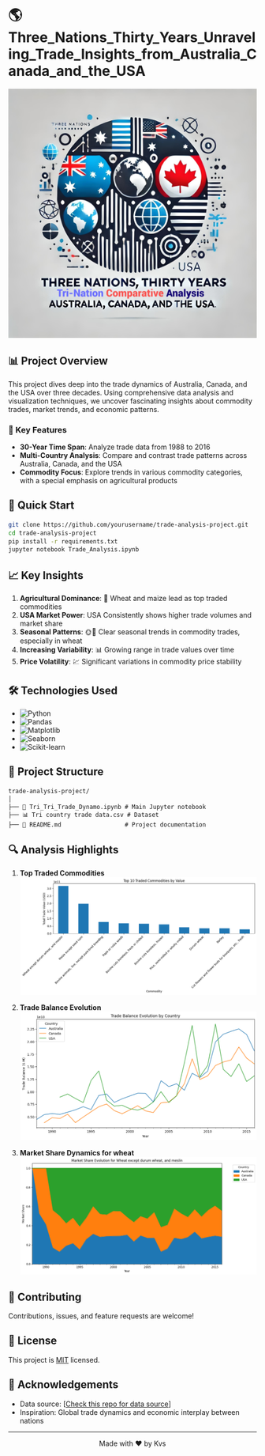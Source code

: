 # 🌎Three_Nations_Thirty_Years_Unraveling_Trade_Insights_from_Australia_Canada_and_the_USA


![Trade Analysis](Project_logo.png)

## 📊 Project Overview

This project dives deep into the trade dynamics of Australia, Canada, and the USA over three decades. Using comprehensive data analysis and visualization techniques, we uncover fascinating insights about commodity trades, market trends, and economic patterns.

### 🌟 Key Features

- **30-Year Time Span**: Analyze trade data from 1988 to 2016
- **Multi-Country Analysis**: Compare and contrast trade patterns across Australia, Canada, and the USA
- **Commodity Focus**: Explore trends in various commodity categories, with a special emphasis on agricultural products

## 🚀 Quick Start

```bash
git clone https://github.com/yourusername/trade-analysis-project.git
cd trade-analysis-project
pip install -r requirements.txt
jupyter notebook Trade_Analysis.ipynb
```

## 📈 Key Insights

1. **Agricultural Dominance**: 🌾 Wheat and maize lead as top traded commodities
2. **USA Market Power**: USA Consistently shows higher trade volumes and market share
3. **Seasonal Patterns**: 🌞🍂 Clear seasonal trends in commodity trades, especially in wheat
4. **Increasing Variability**: 📊 Growing range in trade values over time
5. **Price Volatility**: 💹 Significant variations in commodity price stability

## 🛠️ Technologies Used

- ![Python](https://img.shields.io/badge/Python-3776AB?style=flat-square&logo=python&logoColor=white)
- ![Pandas](https://img.shields.io/badge/Pandas-150458?style=flat-square&logo=pandas&logoColor=white)
- ![Matplotlib](https://img.shields.io/badge/Matplotlib-11557c?style=flat-square)
- ![Seaborn](https://img.shields.io/badge/Seaborn-3776AB?style=flat-square)
- ![Scikit-learn](https://img.shields.io/badge/Scikit--learn-F7931E?style=flat-square&logo=scikit-learn&logoColor=white)

## 📁 Project Structure

```
trade-analysis-project/
│
├── 📓 Tri_Tri_Trade_Dynamo.ipynb # Main Jupyter notebook
├── 📊 Tri country trade data.csv # Dataset 
├── 📘 README.md                  # Project documentation
```

## 🔍 Analysis Highlights

1. **Top Traded Commodities**
   ![Top Commodities](output1.png)

2. **Trade Balance Evolution**
   ![Trade Balance](output2.png)

3. **Market Share Dynamics for wheat**
   ![Market Share](output3.png)

## 🤝 Contributing

Contributions, issues, and feature requests are welcome! 

## 📜 License

This project is [MIT](https://choosealicense.com/licenses/mit/) licensed.

## 👏 Acknowledgements

- Data source: [[Check this repo for data source](https://github.com/vishalv91/Global-Trade-Analytics)]
- Inspiration: Global trade dynamics and economic interplay between nations

---

<p align="center">
  Made with ❤️ by Kvs
</p>